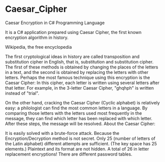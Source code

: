 # Caesar_Cipher

Caesar Encryption in C# Programming Language

It is a C# application prepared using Caesar Cipher, the first known encryption algorithm in history.

Wikipedia, the free encyclopedia

The first cryptological ideas in history are called transposition and substitution cipher in English, that is, substitution and substitution cipher. The first of these methods is obtained by changing the places of the letters in a text, and the second is obtained by replacing the letters with other letters. Perhaps the most famous technique using this encryption is the Caesar Cipher: In this cipher, each letter is written using several letters after that letter. For example, in the 3-letter Caesar Cipher, "ghqhph" is written instead of "trial".

On the other hand, cracking the Caesar Cipher (Cyclic alphabet) is relatively easy: a philologist can find the most common letters in a language. By comparing those letters with the letters used most frequently in the message, they can find which letter has been replaced with which letter. After these steps, the message will be resolved. About the Caesar Cipher:

It is easily solved with a brute-force attack. Because the Encryption/Decryption method is not secret. Only 25 (number of letters of the Latin alphabet) different attempts are sufficient. (The key space has 25 elements.) Plaintext and its format are not hidden. A total of 26 in letter replacement encryptions! There are different password tables.




